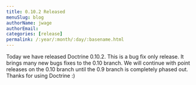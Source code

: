 ```yaml
---
title: 0.10.2 Released
menuSlug: blog
authorName: jwage 
authorEmail: 
categories: [release]
permalink: /:year/:month/:day/:basename.html
---
```

Today we have released Doctrine 0.10.2. This is a bug fix only release.
It brings many new bugs fixes to the 0.10 branch. We will continue with
point releases on the 0.10 branch until the 0.9 branch is completely
phased out. Thanks for using Doctrine :)

